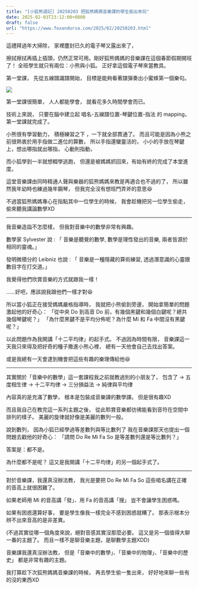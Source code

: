 ```yaml
---
title: "[小狐熊週記] 20250203 把狐熊媽媽音樂課的學生偷出來玩"
date: 2025-02-03T23:12:00+0800
draft: false
url: "https://www.foxandursa.com/2025/02/20250203.html"
---
```


這禮拜過年大掃除，
家裡塵封已久的電子琴又露出來了，

擦拭擦拭再插上插頭，仍然正常可用。剛好狐熊媽媽的音樂課在這個春節假期開班了！
全班學生就只有兩位：小熊與小狐。
正好拿這個電子琴來當教具。

第一堂課，
先從五線譜識譜開始，
目標是能夠看著譜彈奏出小蜜蜂第一個樂句。



![]($https://blogger.googleusercontent.com/img/b/R29vZ2xl/AVvXsEi-fAPD8fQHHiooiIOiRelIgh826KdGtKm1t55qmQ1EzW5oiKeLvxMejyVKOzN8tkNhAu7mhEOvl2m43SHMl9vqTToIo29aOv5qZfOzmJf7W5srxoyd91TW7yhdjZTDi_VCos-ZdpJ5SkzgkAMeLAbBc_pPJ96LH1xurENV9a4JYiM9_BPmrSBwRM9xA2s/s320/image.png)





第一堂課很簡單，
人人都能學會，
就看花多久時間學會而已。

技術上來說，
只要在腦中建立起 唱名-五線譜位置-琴鍵位置-指法 的 mapping，
第一堂課就完成了。

小熊很有學習動力，
積極練習之下 ，一下就全部貫通了。
而且可能是因為小熊之前很熱衷於用手指做二進位的算數，
所以手指還蠻靈活的，
小小的手放在琴鍵上，想出哪指就出哪指，
心動則指動，

而小狐學到一半就想輟學逃跑，
但還是被媽媽抓回來，有始有終的完成了本堂進度。

這堂音樂課由同時精通人聲與樂器的狐熊媽媽來教是再適合也不過的了，
所以雖然我年幼時也練過幾年鋼琴，
但我完全沒有想班門弄斧的意思😆

不過當狐熊媽媽專心在指點其中一位學生的時候，
我會趁機把另一位學生偷走，
偷來聽我講論數學XD

---

我音樂造詣不怎麼樣，
但我對音樂中的數學非常有興趣。

數學家 Sylvester 說 :
「 音樂是聽覺的數學, 數學是理性發出的音樂, 兩者皆源於相同的靈魂。」

發明微積分的 Leibniz 也說 :
「 音樂是一種隱藏的算術練習, 透過潛意識的心靈跟數目字在打交道。」

我覺得他們欣賞音樂的方式就跟我一樣！

……好吧，應該說我跟他們一樣才對😆


所以當小狐正在接受媽媽嚴格指導時，
我就把小熊偷到旁邊，
開始拿簡單的問題激起他的好奇心：
「從中央 Do 到高音 Do 前，有幾個黑鍵和幾個白鍵呢？總共幾個琴鍵呢？」
「為什麼黑鍵不是平均分佈呢？為什麼 Mi 和 Fa 中間沒有黑鍵呢？」

以此問題作為我開講「十二平均律」的起手式。
不過因為時間有限，
音樂課這一天我只來得及把好奇的種子撒進小熊心裡，
總有一天他會自己去找出答案。

或是我總有一天會逮到機會把這些有趣的樂理傳給他😆

---

其實關於「音樂中的數學」這一套課程我之前就教過別的小朋友了，
包含了
-> 五度相生律
-> 十二平均律
-> 三分損益法
-> 純律與平均律

內容真的是充滿了數學，
根本是包裝成音樂課的數學課。
但是很有趣XD

而且我自己在教完這一系列主題之後，
從此聆賞音樂都彷彿能看到音符在空間中排列的樣子。
美麗的旋律就好像是美麗的數列一般。

說到數列，
因為小狐已經學過等差數列與等比數列了
我在音樂課那天也提出一個問題去戳他的好奇心：
「請問 Do Re Mi Fa So 是等差數列還是等比數列？」

答案是：都不是。

為什麼都不是呢？
這又是我開講「十二平均律」的另一個起手式了。


---

對於音樂課，我還真沒辦法教，
我光是要把 Do Re Mi Fa So 這些唱名講在正確的音高上就很困難了。

如果老師用 Mi 的音高講「發」、用 Fa 的音高講「搜」
豈不會讓學生困惑嗎。

如果有困惑還算好事，
要是學生像我一樣完全不感到困惑就糟了。
那表示根本分辨不出來音高的是非差異。

(不過其實從哪一個角度來說，絕對音感其實沒那麼必要。
這又是另一個值得大聊一番的主題了。
而且一樣不是聊音樂主題，是聊數學主題XDD)

音樂課我還真沒辦法教，
但是「音樂中的數學」、「音樂中的物理」、「音樂中的歷史」
都是非常有趣的主題。

我打算趁下次狐熊媽媽音樂課的時候，
再去學生偷一隻出來，
好好地來聊一些有的沒的東西XD


